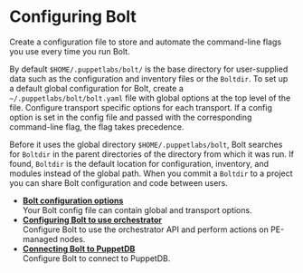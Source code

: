 # Configuring Bolt

Create a configuration file to store and automate the command-line flags you use every time you run Bolt.

By default `$HOME/.puppetlabs/bolt/` is the base directory for user-supplied data such as the configuration and inventory files or the `Boltdir`. To set up a default global configuration for Bolt, create a `~/.puppetlabs/bolt/bolt.yaml` file with global options at the top level of the file. Configure transport specific options for each transport. If a config option is set in the config file and passed with the corresponding command-line flag, the flag takes precedence.

Before it uses the global directory `$HOME/.puppetlabs/bolt`, Bolt searches for `Boltdir` in the parent directories of the directory from which it was run. If found, `Boltdir` is the default location for configuration, inventory, and modules instead of the global path. When you commit a `Boltdir` to a project you can share Bolt configuration and code between users.

-   **[Bolt configuration options](bolt_configuration_options.md)**  
Your Bolt config file can contain global and transport options.
-   **[Configuring Bolt to use orchestrator](bolt_configure_orchestrator.md)**  
Configure Bolt to use the orchestrator API and perform actions on PE-managed nodes.
-   **[Connecting Bolt to PuppetDB](bolt_connect_puppetdb.md)**  
Configure Bolt to connect to PuppetDB.

